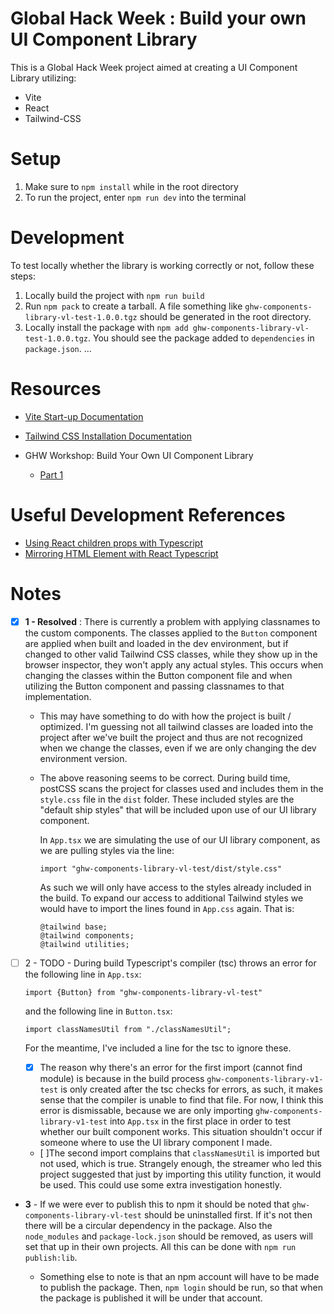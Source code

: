 # Global Hack Week : Build your own UI Component Library

This is a Global Hack Week project aimed at creating a UI Component Library utilizing:

- Vite
- React
- Tailwind-CSS

# Setup

1. Make sure to `npm install` while in the root directory
2. To run the project, enter `npm run dev` into the terminal

# Development

To test locally whether the library is working correctly or not, follow these steps:

1. Locally build the project with `npm run build`
2. Run `npm pack` to create a tarball. A file something like `ghw-components-library-vl-test-1.0.0.tgz` should be generated in the root directory.
3. Locally install the package with `npm add ghw-components-library-vl-test-1.0.0.tgz`. You should see the package added to `dependencies` in `package.json`.
   ...

# Resources

- [Vite Start-up Documentation](https://vitejs.dev/guide/#command-line-interface)
- [Tailwind CSS Installation Documentation](https://tailwindcss.com/docs/installation)

- GHW Workshop: Build Your Own UI Component Library
  - [Part 1](https://www.youtube.com/watch?v=_5JZgTjKydU)

# Useful Development References

- [Using React children props with Typescript](https://blog.logrocket.com/using-react-children-prop-with-typescript/)
- [Mirroring HTML Element with React Typescript](https://react-typescript-cheatsheet.netlify.app/docs/advanced/patterns_by_usecase/)

# Notes

- [x] **1 - Resolved** : There is currently a problem with applying classnames to the custom components. The classes applied to the `Button` component are applied when built and loaded in the dev environment, but if changed to other valid Tailwind CSS classes, while they show up in the browser inspector, they won't apply any actual styles. This occurs when changing the classes within the Button component file and when utilizing the Button component and passing classnames to that implementation.

  - This may have something to do with how the project is built / optimized. I'm guessing not all tailwind classes are loaded into the project after we've built the project and thus are not recognized when we change the classes, even if we are only changing the dev environment version.

  - The above reasoning seems to be correct. During build time, postCSS scans the project for classes used and includes them in the `style.css` file in the `dist` folder. These included styles are the "default ship styles" that will be included upon use of our UI library component.

    In `App.tsx` we are simulating the use of our UI library component, as we are pulling styles via the line:

    ```
    import "ghw-components-library-vl-test/dist/style.css"
    ```

    As such we will only have access to the styles already included in the build. To expand our access to additional Tailwind styles we would have to import the lines found in `App.css` again. That is:

    ```
    @tailwind base;
    @tailwind components;
    @tailwind utilities;
    ```

- [ ] 2 - TODO - During build Typescript's compiler (tsc) throws an error for the following line in `App.tsx`:

  ```
  import {Button} from "ghw-components-library-vl-test"
  ```

  and the following line in `Button.tsx`:

  ```
  import classNamesUtil from "./classNamesUtil";

  ```

  For the meantime, I've included a line for the tsc to ignore these.

  - [x] The reason why there's an error for the first import (cannot find module) is because in the build process `ghw-components-library-v1-test` is only created after the tsc checks for errors, as such, it makes sense that the compiler is unable to find that file. For now, I think this error is dismissable, because we are only importing `ghw-components-library-v1-test` into `App.tsx` in the first place in order to test whether our built component works. This situation shouldn't occur if someone where to use the UI library component I made.

  - [ ]The second import complains that `classNamesUtil` is imported but not used, which is true. Strangely enough, the streamer who led this project suggested that just by importing this utility function, it would be used. This could use some extra investigation honestly.

- **3** - If we were ever to publish this to npm it should be noted that `ghw-components-library-vl-test` should be uninstalled first. If it's not then there will be a circular dependency in the package. Also the `node_modules` and `package-lock.json` should be removed, as users will set that up in their own projects.
  All this can be done with `npm run publish:lib`.

  - Something else to note is that an npm account will have to be made to publish the package. Then, `npm login` should be run, so that when the package is published it will be under that account.
